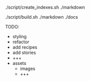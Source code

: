 ./script/create_indexes.sh ./markdown

./script/build.sh ./markdown ./docs

TODO:

- styling
- refactor
- add recipes
- add stories
- +++
- assets
  - images
  - +++
